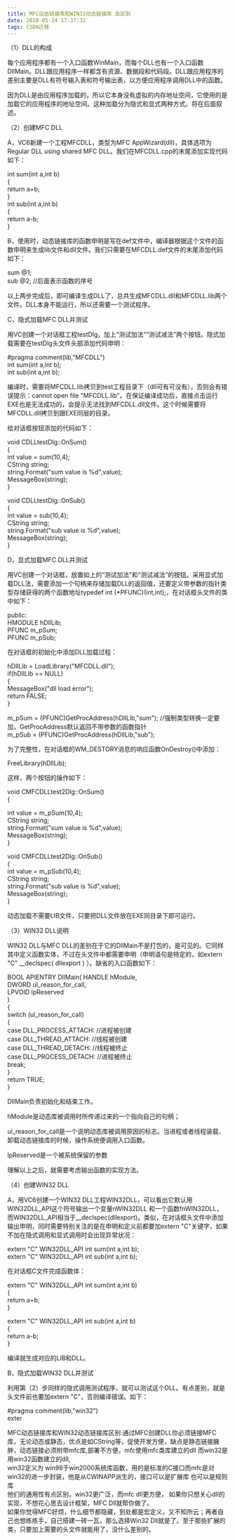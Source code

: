 ```yaml
---
title: MFC动态链接库和WIN32动态链接库 及区别
date: 2018-05-24 17:37:32
tags: CSDN迁移
---
```

   （1）DLL的构成

每个应用程序都有一个入口函数WinMain，而每个DLL也有一个入口函数DllMain。DLL跟应用程序一样都含有资源、数据段和代码段。DLL跟应用程序的差别主要是DLL有符号输入表和符号输出表，以方便应用程序调用DLL中的函数。

因为DLL是由应用程序加载的，所以它本身没有虚拟的内存地址空间，它使用的是加载它的应用程序的地址空间。这种加载分为隐式和显式两种方式。将在后面叙述。

（2）创建MFC DLL

A，VC6新建一个工程MFCDLL，类型为MFC AppWizard(dll)，具体选项为Regular DLL using shared MFC DLL。我们在MFCDLL.cpp的末尾添加实现代码如下：

int sum(int a,int b)  
{  
 return a+b;  
}  
int sub(int a,int b)  
{  
 return a-b;  
}

B，使用时，动态链接库的函数申明是写在def文件中，编译器根据这个文件的函数申明来生成lib文件和dll文件。我们只需要在MFCDLL.def文件的末尾添加代码如下：

sum @1;  
sub @2; //后面表示函数的序号

以上两步完成后，即可编译生成DLL了，总共生成MFCDLL.dll和MFCDLL.lib两个文件。DLL本身不能运行，所以还需要一个测试程序。

C，隐式加载MFC DLL并测试

用VC创建一个对话框工程testDlg，加上“测试加法”“测试减法”两个按钮。隐式加载需要在testDlg头文件头部添加代码申明：

#pragma comment(lib,"MFCDLL")  
int sum(int a,int b);  
int sub(int a,int b);

编译时，需要将MFCDLL.lib拷贝到test工程目录下（dll可有可没有），否则会有错误提示：cannot open file "MFCDLL.lib"。在保证编译成功后，直接点击运行EXE也是无法成功的，会提示无法找到MFCDLL.dll文件。这个时候需要将MFCDLL.dll拷贝到跟EXE同层的目录。

给对话框按钮添加的代码如下：

void CDLLtestDlg::OnSum()  
{  
 int value = sum(10,4);  
 CString string;  
 string.Format("sum value is %d",value);  
 MessageBox(string);  
}

void CDLLtestDlg::OnSub()  
{  
 int value = sub(10,4);  
 CString string;  
 string.Format("sub value is %d",value);  
 MessageBox(string);  
}

D，显式加载MFC DLL并测试

用VC创建一个对话框，放置如上的“测试加法”和“测试减法”的按钮。采用显式加载DLL法，需要添加一个句柄来存储加载DLL的返回值，还要定义带参数的指针类型存储获得的两个函数地址typedef int (*PFUNC)(int,int);，在对话框头文件的类中如下：

public:  
 HMODULE hDllLib;  
 PFUNC m_pSum;  
 PFUNC m_pSub;

在对话框的初始化中添加DLL加载过程：

hDllLib = LoadLibrary("MFCDLL.dll");   
 if(hDllLib == NULL)  
 {  
 MessageBox("dll load error");  
 return FALSE;  
 }

m_pSum = (PFUNC)GetProcAddress(hDllLib,"sum"); //强制类型转换一定要加，GetProcAddress默认返回不带参数的函数指针  
 m_pSub = (PFUNC)GetProcAddress(hDllLib,"sub");

为了完整性，在对话框的WM_DESTORY消息的响应函数OnDestroy()中添加：

FreeLibrary(hDllLib);

这样，两个按钮的操作如下：

void CMFCDLLtest2Dlg::OnSum()  
{

int value = m_pSum(10,4);  
 CString string;  
 string.Format("sum value is %d",value);  
 MessageBox(string);  
}

void CMFCDLLtest2Dlg::OnSub()  
{  
 int value = m_pSub(10,4);  
 CString string;  
 string.Format("sub value is %d",value);  
 MessageBox(string);  
}

动态加载不需要LIB文件，只要把DLL文件放在EXE同目录下即可运行。

（3）WIN32 DLL说明

WIN32 DLL与MFC DLL的差别在于它的DllMain不是打包的，是可见的。它同样其中定义函数实体，不过在头文件中都需要申明（申明语句是特定的，如extern "C" __declspec( dllexport ) ）。缺省的入口函数如下：

BOOL APIENTRY DllMain( HANDLE hModule,  
 DWORD ul_reason_for_call,  
 LPVOID lpReserved  
 )  
{  
 switch (ul_reason_for_call)  
 {  
 case DLL_PROCESS_ATTACH: //进程被创建  
 case DLL_THREAD_ATTACH: //线程被创建  
 case DLL_THREAD_DETACH: //线程被终止  
 case DLL_PROCESS_DETACH: //进程被终止  
 break;  
 }  
 return TRUE;  
}

DllMain负责初始化和结束工作。

hModule是动态库被调用时所传递过来的一个指向自己的句柄；

ul_reason_for_call是一个说明动态库被调用原因的标志。当进程或者线程装载、卸载动态链接库的时候，操作系统便调用入口函数。

lpReserved是一个被系统保留的参数

理解以上之后，就需要考虑输出函数的实现方法。

（4）创建WIN32 DLL

A，用VC6创建一个WIN32 DLL工程WIN32DLL，可以看出它默认用WIN32DLL_API这个符号输出一个变量nWIN32DLL 和一个函数fnWIN32DLL，而WIN32DLL_API相当于__declspec(dllexport)。类似，在对话框头文件中添加输出申明，同时需要特别关注的是在申明和定义前都要加extern "C"关键字，如果不加在隐式调用和显式调用时会出现异常状况：

extern "C" WIN32DLL_API int sum(int a,int b);  
extern "C" WIN32DLL_API int sub(int a,int b);

在对话框C文件完成函数体：

extern "C" WIN32DLL_API int sum(int a,int b)  
{  
 return a+b;  
}

extern "C" WIN32DLL_API int sub(int a,int b)  
{  
 return a-b;  
}

编译就生成对应的LIB和DLL。

B，隐式加载WIN32 DLL并测试

利用第（2）步同样的隐式调用测试程序，就可以测试这个DLL。有点差别，就是头文件前也要加extern "C"，否则编译错误。如下：

#pragma comment(lib,"win32")  
exter



MFC动态链接库和WIN32动态链接库区别:通过MFC创建DLL你必须链接MFC库，无论动态或静态，优点是如CString等，促使开发方便，缺点是静态链接臃肿，动态链接必须附带mfc库,部署不方便。mfc使用mfc类库建立的dll 而win32是用win32函数建立的dll,  
win32定义为 win98于win2000系统库函数，用的是标准的C接口而mfc是对win32的进一步封装，他是从CWINAPP派生的，接口可以是扩展库 也可以是规则库  
他们的通用性有点区别，win32更广泛，而mfc dll更方便， 如果你只想关心dll的实现，不想花心思去设计框架，MFC Dll就帮你做了。  
如果你觉得MFC好烦，什么细节都隐藏，到处都是宏定义，又不知所云；再者自己也想练练手，自己搭建一砖一瓦，那么选择Win32 Dll就是了。至于那些扩展的类，只要加上需要的头文件就能用了，没什么差别的。  
  
  
   
 